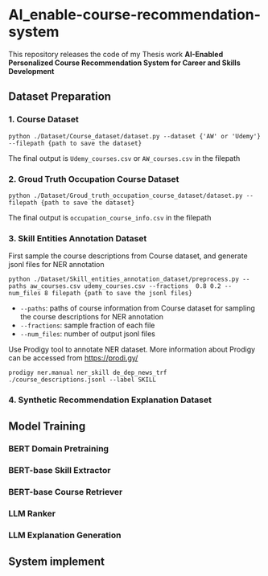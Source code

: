 # Al_enable-course-recommendation-system

This repository releases the code of my Thesis work **AI-Enabled Personalized Course Recommendation System for Career and Skills Development**

## Dataset Preparation

### 1. Course Dataset

```
python ./Dataset/Course_dataset/dataset.py --dataset {'AW' or 'Udemy'} --filepath {path to save the dataset}
```
The final output is `Udemy_courses.csv` or `AW_courses.csv` in the filepath

### 2. Groud Truth Occupation Course Dataset

```
python ./Dataset/Groud_truth_occupation_course_dataset/dataset.py --filepath {path to save the dataset}
```
The final output is `occupation_course_info.csv` in the filepath

### 3. Skill Entities Annotation Dataset

First sample the course descriptions from Course dataset, and generate jsonl files for NER annotation

```
python ./Dataset/Skill_entities_annotation_dataset/preprocess.py --paths aw_courses.csv udemy_courses.csv --fractions  0.8 0.2 --num_files 8 filepath {path to save the jsonl files}
```

- `--paths`: paths of course information from Course dataset for sampling the course descriptions for NER annotation
- `--fractions`: sample fraction of each file
- `--num_files`: number of output jsonl files

Use Prodigy tool to annotate NER dataset. More information about Prodigy can be accessed from https://prodi.gy/
```
prodigy ner.manual ner_skill de_dep_news_trf ./course_descriptions.jsonl --label SKILL
```

### 4. Synthetic Recommendation Explanation Dataset

## Model Training

### BERT Domain Pretraining

### BERT-base Skill Extractor

### BERT-base Course Retriever

### LLM Ranker

### LLM Explanation Generation

## System implement
